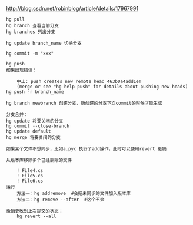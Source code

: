 http://blog.csdn.net/robinblog/article/details/17967991

    hg pull
    hg branch 查看当前分支
    hg branches 列出分支
    
    hg update branch_name 切换分支
    
    hg commit -m "xxx"
    
    hg push
    如果出现错误：  
    
        中止: push creates new remote head 463b0a4add1e!
        (merge or see "hg help push" for details about pushing new heads)
    hg push -r branch_name
    
    hg branch newbranch 创建分支，新创建的分支下次commit的时候才能生成
    
    分支合并：  
    hg update 将要关闭的分支
    hg commit --close-branch 
    hg update default
    hg merge 将要关闭的分支

    如果某个文件不想同步，比如a.pyc 执行了add操作，此时可以使用revert 撤销

    从版本库移除多个已经删除的文件
        
        ! File4.cs
        ! File5.cs
        ! File6.cs
    运行 
        方法一：hg addremove  #会把未同步的文件加入版本库
        方法二：hg remove --after  #这个不会

    撤销更改到上次提交的状态：  
        hg revert --all


